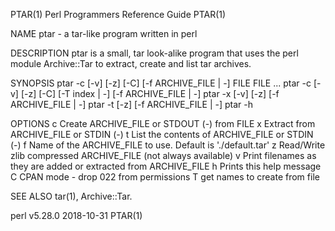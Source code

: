 PTAR(1)                                                                      Perl Programmers Reference Guide                                                                     PTAR(1)

NAME
       ptar - a tar-like program written in perl

DESCRIPTION
       ptar is a small, tar look-alike program that uses the perl module Archive::Tar to extract, create and list tar archives.

SYNOPSIS
           ptar -c [-v] [-z] [-C] [-f ARCHIVE_FILE | -] FILE FILE ...
           ptar -c [-v] [-z] [-C] [-T index | -] [-f ARCHIVE_FILE | -]
           ptar -x [-v] [-z] [-f ARCHIVE_FILE | -]
           ptar -t [-z] [-f ARCHIVE_FILE | -]
           ptar -h

OPTIONS
           c   Create ARCHIVE_FILE or STDOUT (-) from FILE
           x   Extract from ARCHIVE_FILE or STDIN (-)
           t   List the contents of ARCHIVE_FILE or STDIN (-)
           f   Name of the ARCHIVE_FILE to use. Default is './default.tar'
           z   Read/Write zlib compressed ARCHIVE_FILE (not always available)
           v   Print filenames as they are added or extracted from ARCHIVE_FILE
           h   Prints this help message
           C   CPAN mode - drop 022 from permissions
           T   get names to create from file

SEE ALSO
       tar(1), Archive::Tar.

perl v5.28.0                                                                            2018-10-31                                                                                PTAR(1)
